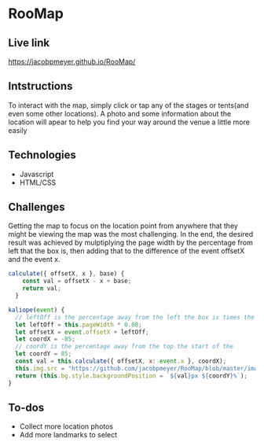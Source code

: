 # RooMap

## Live link
https://jacobpmeyer.github.io/RooMap/

## Intstructions
To interact with the map, simply click or tap any of the stages or tents(and even some other locations). A photo and some information about the location will apear to help you find your way around the venue a little more easily

## Technologies
- Javascript
- HTML/CSS

## Challenges
Getting the map to focus on the location point from anywhere that they might be viewing the map was the most challenging. In the end, the desired result was achieved by mulptiplying the page width by the percentage from left that the box is, then adding that to the difference of the event offsetX and the event x.
``` javascript
calculate({ offsetX, x }, base) {
    const val = offsetX - x + base;
    return val;
  }

kaliope(event) {
  // leftOff is the percentage away from the left the box is times the screen width.
  let leftOff = this.pageWidth * 0.08;
  let offsetX = event.offsetX + leftOff;
  let coordX = -85;
  // coordY is the percentage away from the top the start of the
  let coordY = 85;
  const val = this.calculate({ offsetX, x: event.x }, coordX);
  this.img.src = "https://github.com/jacobpmeyer/RooMap/blob/master/images/kaliope.jpg?raw=true";
  return (this.bg.style.backgroundPosition = `${val}px ${coordY}%`);
}
```
## To-dos
- Collect more location photos
- Add more landmarks to select